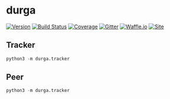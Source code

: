 # durga
[![Version](https://img.shields.io/badge/version-0.0.1-lightgrey.svg)](https://img.shields.io/badge/version-0.0.1-lightgrey.svg)
[![Build Status](https://travis-ci.org/timkpaine/durga.svg?branch=master)](https://travis-ci.org/timkpaine/durga)
[![Coverage](https://codecov.io/gh/timkpaine/durga/branch/master/graph/badge.svg)](https://codecov.io/gh/timkpaine/durga)
[![Gitter](https://img.shields.io/gitter/room/nwjs/nw.js.svg)](https://gitter.im/durga-proj/Lobby)
[![Waffle.io](https://badge.waffle.io/timkpaine/durga.png?label=ready&title=Ready)](https://waffle.io/timkpaine/durga?utm_source=badge)
[![Site](https://img.shields.io/badge/Site--grey.svg?colorB=FFFFFF)](http://paine.nyc/durga)


## Tracker
```python
python3 -m durga.tracker
```

## Peer
```python
python3 -m durga.tracker
```

